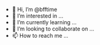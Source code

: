 - 👋 Hi, I’m @bfftime
- 👀 I’m interested in ...
- 🌱 I’m currently learning ...
- 💞️ I’m looking to collaborate on ...
- 📫 How to reach me ...

<!---
bfftime/bfftime is a ✨ special ✨ repository because its `README.md` (this file) appears on your GitHub profile.
You can click the Preview link to take a look at your changes.
--->

